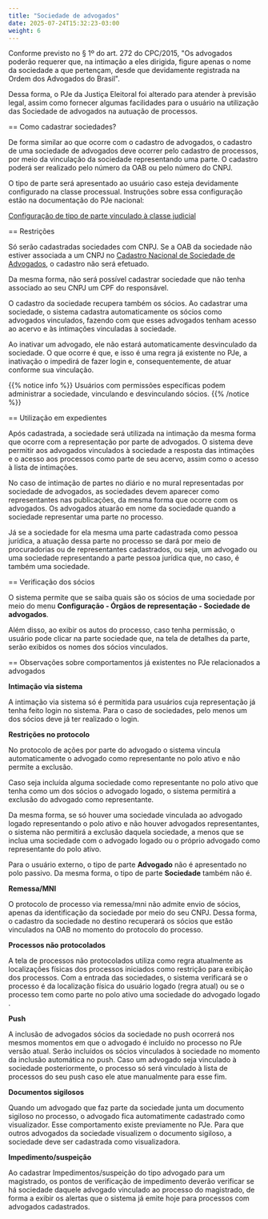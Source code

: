 ```yaml
---
title: "Sociedade de advogados"
date: 2025-07-24T15:32:23-03:00
weight: 6
---
```


Conforme previsto no § 1º do art. 272 do CPC/2015, "Os advogados poderão requerer que, na intimação a eles dirigida, figure apenas o nome da sociedade a que pertençam, desde que devidamente registrada na Ordem dos Advogados do Brasil".

Dessa forma, o PJe da Justiça Eleitoral foi alterado para atender à previsão legal, assim como fornecer algumas facilidades para o usuário na utilização das Sociedade de advogados na autuação de processos.

== Como cadastrar sociedades?

De forma similar ao que ocorre com o cadastro de advogados, o cadastro de uma sociedade de advogados deve ocorrer pelo cadastro de processos, por meio da vinculação da sociedade representando uma parte. O cadastro poderá ser realizado pelo número da OAB ou pelo número do CNPJ.

O tipo de parte será apresentado ao usuário caso esteja devidamente configurado na classe processual. Instruções sobre essa configuração estão na documentação do PJe nacional:

[Configuração de tipo de parte vinculado à classe judicial](https://docs.pje.jus.br/manuais-de-uso/Manual%20de%20referencia%20PJe%201.0#tipo-da-parte)

== Restrições 

Só serão cadastradas sociedades com CNPJ. Se a OAB da sociedade não estiver associada a um CNPJ no [Cadastro Nacional de Sociedade de Advogados](https://cnsa.oab.org.br/), o cadastro não será efetuado.

Da mesma forma, não será possível cadastrar sociedade que não tenha associado ao seu CNPJ um CPF do responsável.

O cadastro da sociedade recupera também os sócios. Ao cadastrar uma sociedade, o sistema cadastra automaticamente os sócios como advogados vinculados, fazendo com que esses advogados tenham acesso ao acervo e às intimações vinculadas à sociedade. 

Ao inativar um advogado, ele não estará automaticamente desvinculado da sociedade. O que ocorre é que, e isso é uma regra já existente no PJe, a inativação o impedirá de fazer login e, consequentemente, de atuar conforme sua vinculação.

{{% notice info %}}
Usuários com permissões específicas podem administrar a sociedade, vinculando e desvinculando sócios.
{{% /notice %}}

== Utilização em expedientes 

Após cadastrada, a sociedade será utilizada na intimação da mesma forma que ocorre com a representação por parte de advogados. O sistema deve permitir aos advogados vinculados à sociedade a resposta das intimações e o acesso aos processos como parte de seu acervo, assim como o acesso à lista de intimações. 

No caso de intimação de partes no diário e no mural representadas por sociedade de advogados, as sociedades devem aparecer como representantes nas publicações, da mesma forma que ocorre com os advogados. Os advogados atuarão em nome da sociedade quando a sociedade representar uma parte no processo. 

Já se a sociedade for ela mesma uma parte cadastrada como pessoa jurídica, a atuação dessa parte no processo se dará por meio de procuradorias ou de representantes cadastrados, ou seja, um advogado ou uma sociedade representando a parte pessoa jurídica que, no caso, é também uma sociedade.

== Verificação dos sócios 

O sistema permite que se saiba quais são os sócios de uma sociedade por meio do menu **Configuração - Órgãos de representação - Sociedade de advogados**. 

Além disso, ao exibir os autos do processo, caso tenha permissão, o usuário pode clicar na parte sociedade que, na tela de detalhes da parte, serão exibidos os nomes dos sócios vinculados.


== Observações sobre comportamentos já existentes no PJe relacionados a advogados

**Intimação via sistema**

A intimação via sistema só é permitida para usuários cuja representação já tenha feito login no sistema. Para o caso de sociedades, pelo menos um dos sócios deve já ter realizado o login.

**Restrições no protocolo**

No protocolo de ações por parte do advogado o sistema vincula automaticamente o advogado como representante no polo ativo e não permite a exclusão. 

Caso seja incluída alguma sociedade como representante no polo ativo que tenha como um dos sócios o advogado logado, o sistema permitirá a exclusão do advogado como representante. 

Da mesma forma, se só houver uma sociedade vinculada ao advogado logado representando o polo ativo e não houver advogados representantes, o sistema não permitirá a exclusão daquela sociedade, a menos que se inclua uma sociedade com o advogado logado ou o próprio advogado como representante do polo ativo.

Para o usuário externo, o tipo de parte **Advogado** não é apresentado no polo passivo. Da mesma forma, o tipo de parte **Sociedade** também não é.

**Remessa/MNI**

O protocolo de processo via remessa/mni não admite envio de sócios, apenas da identificação da sociedade por meio do seu CNPJ. Dessa forma, o cadastro da sociedade no destino recuperará os sócios que estão vinculados na OAB no momento do protocolo do processo.

**Processos não protocolados**

A tela de processos não protocolados utiliza como regra atualmente as localizações físicas dos processos iniciados como restrição para exibição dos processos. Com a entrada das sociedades, o sistema verificará se o processo é da localização física do usuário logado (regra atual) ou se o processo tem como parte no polo ativo uma sociedade do advogado logado .

**Push**

A inclusão de advogados sócios da sociedade no push ocorrerá nos mesmos momentos em que o advogado é incluído no processo no PJe versão atual. Serão incluídos os sócios vinculados à sociedade no momento da inclusão automática no push. Caso um advogado seja vinculado à sociedade posteriormente, o processo só será vinculado à lista de processos do seu push caso ele atue manualmente para esse fim.

**Documentos sigilosos**

Quando um advogado que faz parte da sociedade junta um documento sigiloso no processo, o advogado fica automatimente cadastrado como visualizador. Esse comportamento existe previamente no PJe. Para que outros advogados da sociedade visualizem o documento sigiloso, a sociedade deve ser cadastrada como visualizadora.

**Impedimento/suspeição**

Ao cadastrar Impedimentos/suspeição  do tipo advogado para um magistrado, os pontos de verificação de impedimento deverão verificar se há sociedade daquele advogado vinculado ao processo do magistrado, de forma a exibir os alertas que o sistema já emite hoje para processos com advogados cadastrados.
